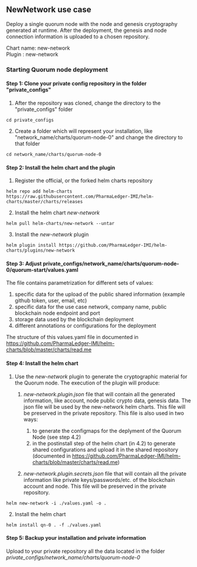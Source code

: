 

## NewNetwork use case

Deploy a single quorum node with the node and genesis cryptography generated at runtime. After the deployment, the genesis and node connection information is uploaded to a chosen repository. 

Chart name: new-network<br/>
Plugin : new-network

### Starting Quorum node deployment

#### Step 1: Clone your private config repository in the folder "private_configs"


1. After the repository was cloned, change the directory to the "private_configs" folder
```shell
cd private_configs
```
2. Create a folder which will represent your installation, like "network_name/charts/quorum-node-0" and change the directory to that folder
```shell
cd network_name/charts/quorum-node-0
```

#### Step 2: Install the helm chart and the plugin

1. Register the official, or the forked helm charts repository
```shell
helm repo add helm-charts https://raw.githubusercontent.com/PharmaLedger-IMI/helm-charts/master/charts/releases
```
2. Install the helm chart _new-network_
```shell
helm pull helm-charts/new-network --untar
```
3. Install the _new-network_ plugin
```shell
helm plugin install https://github.com/PharmaLedger-IMI/helm-charts/plugins/new-network
```

#### Step 3: Adjust private_configs/network_name/charts/quorum-node-0/quorum-start/values.yaml

The file contains parametrization for different sets of values:
1. specific data for the upload of the public shared information (example github token, user, email, etc)
2. specific data for the use case network, company name, public blockchain node endpoint and port
3. storage data used by the blockchain deployment
4. different annotations or configurations for the deployment

The structure of this values.yaml file in documented in https://github.com/PharmaLedger-IMI/helm-charts/blob/master/charts/read.me 

#### Step 4: Install the helm chart

1. Use the _new-network_ plugin to generate the cryptographic material for the Quorum node. 
   The execution of the plugin will produce:
   1. _new-network.plugin.json_ file that will contain all the generated information, like account, node public crypto data, genesis data. The json file will be used by the new-network helm charts. This file will be preserved in the private repository.
      This file is also used in two ways:
       1. to generate the configmaps for the deplyment of the Quorum Node (see step 4.2)
       2. in the postinstall step of the helm chart (in 4.2) to generate shared configurations and upload it in the shared repository (documented in https://github.com/PharmaLedger-IMI/helm-charts/blob/master/charts/read.me) 
   
   3. _new-network.plugin.secrets.json_ file that will contain all the private information like private keys/passwords/etc. of the blockchain account and node. This file will be preserved in the private repository.
   
```shell
helm new-network -i ./values.yaml -o .
```

2. Install the helm chart
```shell
helm install qn-0 . -f ./values.yaml
```

#### Step 5: Backup your installation and private information

Upload to your private repository all the data located in the folder _private_configs/network_name/charts/quorum-node-0_


